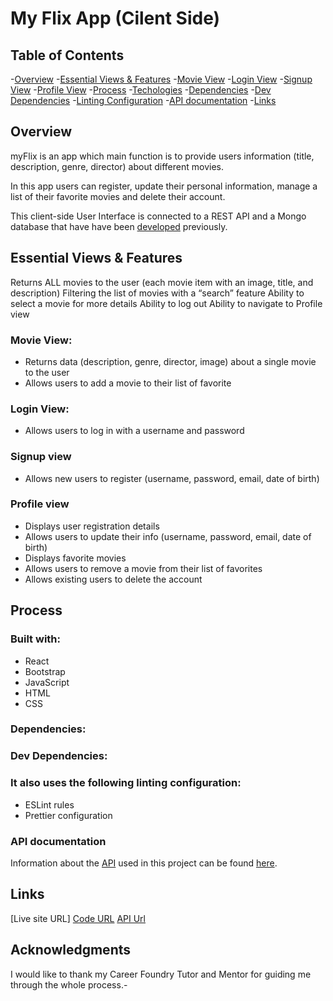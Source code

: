 # My Flix App (Cilent Side)

## Table of Contents
-[Overview](#overview)
-[Essential Views & Features](#essential-views--features)
  -[Movie View](#movie-view)
  -[Login View](#login-view)
  -[Signup View](#signup-view)
  -[Profile View](#profile-view)
-[Process](#process)
  -[Techologies](#built-with)
  -[Dependencies](#dependencies)
  -[Dev Dependencies](#dev-dependencies)
  -[Linting Configuration](#it-also-uses-the-following-linting-configuration)
  -[API documentation](#api-documentation)
-[Links](#links)



## Overview
myFlix is an app which main function is to provide users information (title, description, genre, director) about different movies.

In this app users can register, update their personal information, manage a list of their favorite movies and delete their account.

This client-side User Interface is connected to a REST API and a Mongo database that have have been [developed](https://github.com/GabCB/movie-web-app) previously.

## Essential Views & Features
Returns ALL movies to the user (each movie item with an image, title, and description)
Filtering the list of movies with a “search” feature
Ability to select a movie for more details
Ability to log out
Ability to navigate to Profile view

### Movie View:
- Returns data (description, genre, director, image) about a single movie to the user
- Allows users to add a movie to their list of favorite

### Login View:
- Allows users to log in with a username and password

### Signup view
- Allows new users to register (username, password, email, date of birth)

### Profile view
- Displays user registration details
- Allows users to update their info (username, password, email, date of birth)
- Displays favorite movies
- Allows users to remove a movie from their list of favorites
- Allows existing users to delete the account

## Process

### Built with:
- React
- Bootstrap
- JavaScript
- HTML
- CSS

### Dependencies:

### Dev Dependencies:

### It also uses the following linting configuration:
- ESLint rules
- Prettier configuration

### API documentation
Information about the [API](https://github.com/GabCB/movie-web-app) used in this project can be found [here](https://moviewebapp.herokuapp.com/documentation.html).

## Links
[Live site URL]
[Code URL](https://github.com/GabCB/myFlix-client/tree/myFlix-client_3.9)
[API Url](https://moviewebapp.herokuapp.com/)

## Acknowledgments

I would like to thank my Career Foundry Tutor and Mentor for guiding me through the whole process.-
